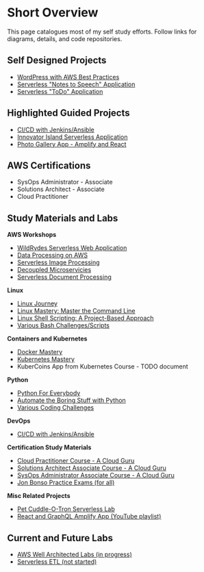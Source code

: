 # Short Overview
This page catalogues most of my self study efforts. Follow links for diagrams, details, and code repositories.

## Self Designed Projects

- [WordPress with AWS Best Practices](https://github.com/Nathhill92/projects/tree/master/AWS%20Hosted%20Wordpress)
- [Serverless "Notes to Speech" Application](https://github.com/Nathhill92/projects/tree/master/Serverless_Textract_Polly)
- [Serverless "ToDo" Application](https://github.com/Nathhill92/projects/tree/master/Serverless%20ToDo%20Application)

## Highlighted Guided Projects 

- [CI/CD with Jenkins/Ansible](https://github.com/Nathhill92/projects/tree/master/CICD%20Project)
- [Innovator Island Serverless Application](https://github.com/aws-samples/aws-serverless-workshop-innovator-island)
- [Photo Gallery App - Amplify and React](https://amplify-workshop.go-aws.com/)

## AWS Certifications

- SysOps Administrator - Associate
- Solutions Architect - Associate
- Cloud Practitioner

## Study Materials and Labs
<b>AWS Workshops</b>
- [WildRydes Serverless Web Application](https://webapp.serverlessworkshops.io/)
- [Data Processing on AWS](https://data-processing.serverlessworkshops.io/)
- [Serverless Image Processing](https://image-processing.serverlessworkshops.io/)
- [Decoupled Microservicies](https://async-messaging.workshop.aws/)
- [Serverless Document Processing](https://document-processing.serverlessworkshops.io/en/)
  

<b>Linux</b>
- [Linux Journey](https://linuxjourney.com/)
- [Linux Mastery: Master the Command Line](https://www.udemy.com/course/linux-mastery/)
- [Linux Shell Scripting: A Project-Based Approach](https://www.udemy.com/course/linux-shell-scripting-projects/)
- [Various Bash Challenges/Scripts](https://github.com/Nathhill92/Bash-Scripts)

<b>Containers and Kubernetes</b>
- [Docker Mastery](https://www.udemy.com/course/docker-mastery/)
- [Kubernetes Mastery](https://www.udemy.com/course/kubernetesmastery/)
- KuberCoins App from Kubernetes Course - TODO document 

<b>Python</b>
- [Python For Everybody](https://www.py4e.com/lessons)
- [Automate the Boring Stuff with Python](https://www.udemy.com/course/automate/)
- [Various Coding Challenges](https://github.com/Nathhill92/PY4E_Exercise/tree/master/Code%20Challenges)

<b>DevOps</b>
- [CI/CD with Jenkins/Ansible](https://github.com/Nathhill92/projects/tree/master/CICD%20Project)

<b>Certification Study Materials</b>
- [Cloud Practitioner Course - A Cloud Guru](https://acloud.guru/learn/fc8d43d6-2f1d-4992-9650-b20ad4018019)
- [Solutions Architect Associate Course - A Cloud Guru](https://acloud.guru/learn/aws-certified-solutions-architect-associate)
- [SysOps Administrator Associate Course - A Cloud Guru](https://acloud.guru/learn/82f54158-d48b-496c-9f6c-045aa5bdaea8)
- [Jon Bonso Practice Exams (for all)](https://www.udemy.com/user/jonjonbonso/)

<b>Misc Related Projects</b>
- [Pet Cuddle-O-Tron Serverless Lab](https://github.com/acantril/learn-cantrill-io-labs/tree/master/aws-serverless-pet-cuddle-o-tron)
- [React and GraphQL Amplify App (YouTube playlist)](https://www.youtube.com/watch?v=QV2WS535nyI)

## Current and Future Labs
- [AWS Well Architected Labs (in progress)](https://www.wellarchitectedlabs.com/)
- [Serverless ETL (not started)](https://acloudguru.com/blog/engineering/cloudguruchallenge-python-aws-etl)
